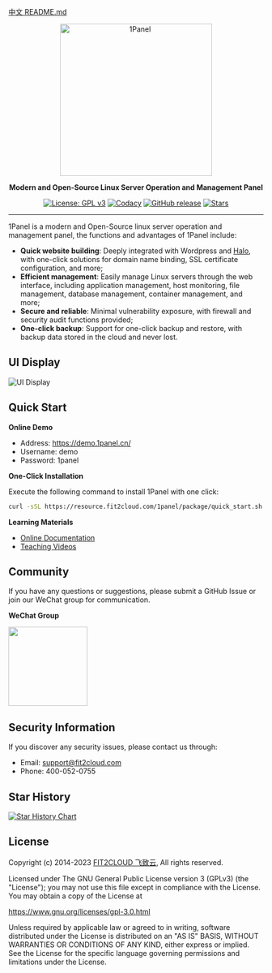 [中文 README.md](README.md)
<p align="center"><a href="https://1panel.cn"><img src="http://1panel.oss-cn-hangzhou.aliyuncs.com/img/1panel-logo.png" alt="1Panel" width="300" /></a></p>
<p align="center"><b>Modern and Open-Source Linux Server Operation and Management Panel</b></p>
<p align="center">
  <a href="https://www.gnu.org/licenses/gpl-3.0.html"><img src="https://shields.io/github/license/1Panel-dev/1Panel" alt="License: GPL v3"></a>
  <a href="https://app.codacy.com/gh/1Panel-dev/1Panel?utm_source=github.com&utm_medium=referral&utm_content=1Panel-dev/1Panel&utm_campaign=Badge_Grade_Dashboard"><img src="https://app.codacy.com/project/badge/Grade/da67574fd82b473992781d1386b937ef" alt="Codacy"></a>
  <a href="https://github.com/1Panel-dev/1Panel/releases"><img src="https://img.shields.io/github/v/release/1Panel-dev/1Panel" alt="GitHub release"></a>
  <a href="https://github.com/1Panel-dev/1Panel"><img src="https://img.shields.io/github/stars/1Panel-dev/1Panel?color=%231890FF&style=flat-square" alt="Stars"></a>
</p>

------------------------------

1Panel is a modern and Open-Source linux server operation and management panel, the functions and advantages of 1Panel include:

- **Quick website building**: Deeply integrated with Wordpress and [Halo](https://github.com/halo-dev/halo/), with one-click solutions for domain name binding, SSL certificate configuration, and more;
- **Efficient management**: Easily manage Linux servers through the web interface, including application management, host monitoring, file management, database management, container management, and more;
- **Secure and reliable**: Minimal vulnerability exposure, with firewall and security audit functions provided;
- **One-click backup**: Support for one-click backup and restore, with backup data stored in the cloud and never lost.

## UI Display

![UI Display](https://resource.fit2cloud.com/1panel/img/overview_en.png)

## Quick Start

**Online Demo**

- Address: <https://demo.1panel.cn/>
- Username: demo
- Password: 1panel

**One-Click Installation**

Execute the following command to install 1Panel with one click:

```sh
curl -sSL https://resource.fit2cloud.com/1panel/package/quick_start.sh -o quick_start.sh && sudo bash quick_start.sh
```

**Learning Materials**

- [Online Documentation](https://1panel.cn/docs/)
- [Teaching Videos](https://space.bilibili.com/510493147/channel/collectiondetail?sid=1199760)

## Community

If you have any questions or suggestions, please submit a GitHub Issue or join our WeChat group for communication.

**WeChat Group**

<img src="https://1panel.cn/img/wechat-group.jpg" width="156" height="156"/>

## Security Information

If you discover any security issues, please contact us through:

- Email: support@fit2cloud.com
- Phone: 400-052-0755

## Star History

[![Star History Chart](https://api.star-history.com/svg?repos=1Panel-dev/1Panel&type=Date)](https://star-history.com/#1Panel-dev/1Panel&Date)

## License

Copyright (c) 2014-2023 [FIT2CLOUD 飞致云](https://fit2cloud.com/), All rights reserved.

Licensed under The GNU General Public License version 3 (GPLv3)  (the "License"); you may not use this file except in compliance with the License. You may obtain a copy of the License at

<https://www.gnu.org/licenses/gpl-3.0.html>

Unless required by applicable law or agreed to in writing, software distributed under the License is distributed on an "AS IS" BASIS, WITHOUT WARRANTIES OR CONDITIONS OF ANY KIND, either express or implied. See the License for the specific language governing permissions and limitations under the License.
